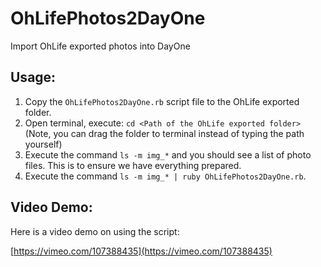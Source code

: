 OhLifePhotos2DayOne
===================

Import OhLife exported photos into DayOne

## Usage:
1. Copy the `OhLifePhotos2DayOne.rb` script file to the OhLife exported folder.
2. Open terminal, execute: `cd <Path of the OhLife exported folder>` (Note, you can drag the folder to terminal instead of typing the path yourself)
3. Execute the command `ls -m img_*` and you should see a list of photo files. This is to ensure we have everything prepared.
4. Execute the command `ls -m img_* | ruby OhLifePhotos2DayOne.rb`.

## Video Demo:

Here is a video demo on using the script:

[https://vimeo.com/107388435](https://vimeo.com/107388435)